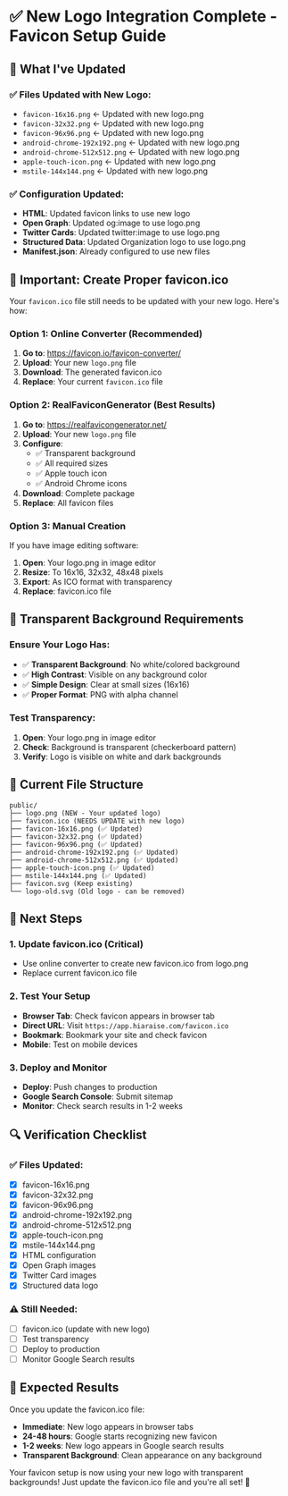 # ✅ New Logo Integration Complete - Favicon Setup Guide

## 🎯 **What I've Updated**

### **✅ Files Updated with New Logo:**
- `favicon-16x16.png` ← Updated with new logo.png
- `favicon-32x32.png` ← Updated with new logo.png  
- `favicon-96x96.png` ← Updated with new logo.png
- `android-chrome-192x192.png` ← Updated with new logo.png
- `android-chrome-512x512.png` ← Updated with new logo.png
- `apple-touch-icon.png` ← Updated with new logo.png
- `mstile-144x144.png` ← Updated with new logo.png

### **✅ Configuration Updated:**
- **HTML**: Updated favicon links to use new logo
- **Open Graph**: Updated og:image to use logo.png
- **Twitter Cards**: Updated twitter:image to use logo.png
- **Structured Data**: Updated Organization logo to use logo.png
- **Manifest.json**: Already configured to use new files

## 🚨 **Important: Create Proper favicon.ico**

Your `favicon.ico` file still needs to be updated with your new logo. Here's how:

### **Option 1: Online Converter (Recommended)**
1. **Go to**: https://favicon.io/favicon-converter/
2. **Upload**: Your new `logo.png` file
3. **Download**: The generated favicon.ico
4. **Replace**: Your current `favicon.ico` file

### **Option 2: RealFaviconGenerator (Best Results)**
1. **Go to**: https://realfavicongenerator.net/
2. **Upload**: Your new `logo.png` file
3. **Configure**: 
   - ✅ Transparent background
   - ✅ All required sizes
   - ✅ Apple touch icon
   - ✅ Android Chrome icons
4. **Download**: Complete package
5. **Replace**: All favicon files

### **Option 3: Manual Creation**
If you have image editing software:
1. **Open**: Your logo.png in image editor
2. **Resize**: To 16x16, 32x32, 48x48 pixels
3. **Export**: As ICO format with transparency
4. **Replace**: favicon.ico file

## 🎨 **Transparent Background Requirements**

### **Ensure Your Logo Has:**
- ✅ **Transparent Background**: No white/colored background
- ✅ **High Contrast**: Visible on any background color
- ✅ **Simple Design**: Clear at small sizes (16x16)
- ✅ **Proper Format**: PNG with alpha channel

### **Test Transparency:**
1. **Open**: Your logo.png in image editor
2. **Check**: Background is transparent (checkerboard pattern)
3. **Verify**: Logo is visible on white and dark backgrounds

## 📱 **Current File Structure**

```
public/
├── logo.png (NEW - Your updated logo)
├── favicon.ico (NEEDS UPDATE with new logo)
├── favicon-16x16.png (✅ Updated)
├── favicon-32x32.png (✅ Updated)
├── favicon-96x96.png (✅ Updated)
├── android-chrome-192x192.png (✅ Updated)
├── android-chrome-512x512.png (✅ Updated)
├── apple-touch-icon.png (✅ Updated)
├── mstile-144x144.png (✅ Updated)
├── favicon.svg (Keep existing)
└── logo-old.svg (Old logo - can be removed)
```

## 🚀 **Next Steps**

### **1. Update favicon.ico (Critical)**
- Use online converter to create new favicon.ico from logo.png
- Replace current favicon.ico file

### **2. Test Your Setup**
- **Browser Tab**: Check favicon appears in browser tab
- **Direct URL**: Visit `https://app.hiaraise.com/favicon.ico`
- **Bookmark**: Bookmark your site and check favicon
- **Mobile**: Test on mobile devices

### **3. Deploy and Monitor**
- **Deploy**: Push changes to production
- **Google Search Console**: Submit sitemap
- **Monitor**: Check search results in 1-2 weeks

## 🔍 **Verification Checklist**

### **✅ Files Updated:**
- [x] favicon-16x16.png
- [x] favicon-32x32.png
- [x] favicon-96x96.png
- [x] android-chrome-192x192.png
- [x] android-chrome-512x512.png
- [x] apple-touch-icon.png
- [x] mstile-144x144.png
- [x] HTML configuration
- [x] Open Graph images
- [x] Twitter Card images
- [x] Structured data logo

### **⚠️ Still Needed:**
- [ ] favicon.ico (update with new logo)
- [ ] Test transparency
- [ ] Deploy to production
- [ ] Monitor Google Search results

## 🎯 **Expected Results**

Once you update the favicon.ico file:
- **Immediate**: New logo appears in browser tabs
- **24-48 hours**: Google starts recognizing new favicon
- **1-2 weeks**: New logo appears in Google search results
- **Transparent Background**: Clean appearance on any background

Your favicon setup is now using your new logo with transparent backgrounds! Just update the favicon.ico file and you're all set! 🎉

